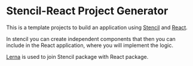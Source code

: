 # Stencil-React Project Generator

This is a template projects to build an application using [Stencil](https://stenciljs.com/) and [React](https://reactjs.org/).

In stencil you can create independent components that then you can include in the React application, where you will implement the logic.

[Lerna](https://github.com/lerna/lerna) is used to join Stencil package with React package.